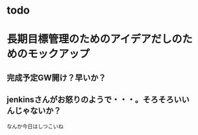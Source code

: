 todo
====
# 長期目標管理のためのアイデアだしのためのモックアップ

## 完成予定GW開け？早いか？

## jenkinsさんがお怒りのようで・・・。そろそろいいんじゃないか？
なんか今日はしつこいね
